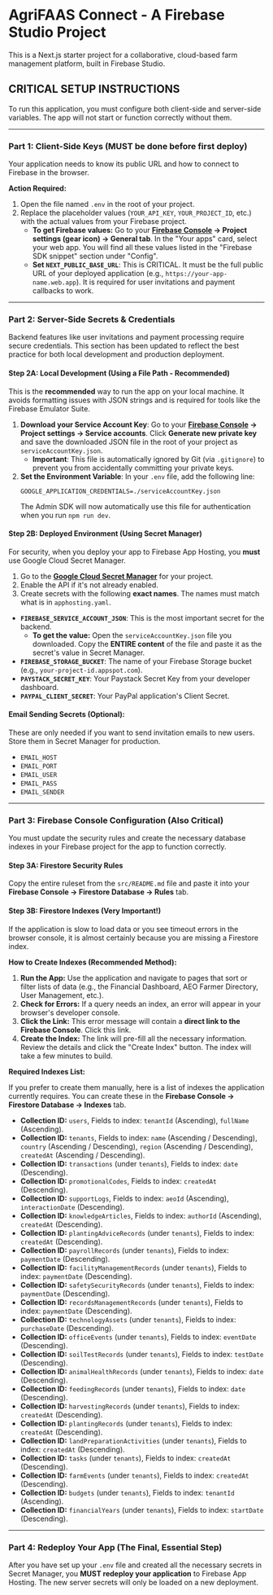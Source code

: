 
# AgriFAAS Connect - A Firebase Studio Project

This is a Next.js starter project for a collaborative, cloud-based farm management platform, built in Firebase Studio.

## **CRITICAL SETUP INSTRUCTIONS**

To run this application, you must configure both client-side and server-side variables. The app will not start or function correctly without them.

---

### **Part 1: Client-Side Keys (MUST be done before first deploy)**

Your application needs to know its public URL and how to connect to Firebase in the browser.

**Action Required:**

1.  Open the file named `.env` in the root of your project.
2.  Replace the placeholder values (`YOUR_API_KEY`, `YOUR_PROJECT_ID`, etc.) with the actual values from your Firebase project.
    *   **To get Firebase values:** Go to your **[Firebase Console](https://console.firebase.google.com/) -> Project settings (gear icon) -> General tab**. In the "Your apps" card, select your web app. You will find all these values listed in the "Firebase SDK snippet" section under "Config".
    *   **Set `NEXT_PUBLIC_BASE_URL`**: This is CRITICAL. It must be the full public URL of your deployed application (e.g., `https://your-app-name.web.app`). It is required for user invitations and payment callbacks to work.

---

### **Part 2: Server-Side Secrets & Credentials**

Backend features like user invitations and payment processing require secure credentials. This section has been updated to reflect the best practice for both local development and production deployment.

#### **Step 2A: Local Development (Using a File Path - Recommended)**

This is the **recommended** way to run the app on your local machine. It avoids formatting issues with JSON strings and is required for tools like the Firebase Emulator Suite.

1.  **Download your Service Account Key**: Go to your **[Firebase Console](https://console.firebase.google.com/) -> Project settings -> Service accounts**. Click **Generate new private key** and save the downloaded JSON file in the root of your project as `serviceAccountKey.json`.
    *   **Important**: This file is automatically ignored by Git (via `.gitignore`) to prevent you from accidentally committing your private keys.
2.  **Set the Environment Variable**: In your `.env` file, add the following line:
    ```
    GOOGLE_APPLICATION_CREDENTIALS=./serviceAccountKey.json
    ```
    The Admin SDK will now automatically use this file for authentication when you run `npm run dev`.

#### **Step 2B: Deployed Environment (Using Secret Manager)**

For security, when you deploy your app to Firebase App Hosting, you **must** use Google Cloud Secret Manager.

1.  Go to the **[Google Cloud Secret Manager](https://console.cloud.google.com/security/secret-manager)** for your project.
2.  Enable the API if it's not already enabled.
3.  Create secrets with the following **exact names**. The names must match what is in `apphosting.yaml`.

*   **`FIREBASE_SERVICE_ACCOUNT_JSON`**: This is the most important secret for the backend.
    *   **To get the value:** Open the `serviceAccountKey.json` file you downloaded. Copy the **ENTIRE content** of the file and paste it as the secret's value in Secret Manager.
*   **`FIREBASE_STORAGE_BUCKET`**: The name of your Firebase Storage bucket (e.g., `your-project-id.appspot.com`).
*   **`PAYSTACK_SECRET_KEY`**: Your Paystack Secret Key from your developer dashboard.
*   **`PAYPAL_CLIENT_SECRET`**: Your PayPal application's Client Secret.

#### **Email Sending Secrets (Optional):**
These are only needed if you want to send invitation emails to new users. Store them in Secret Manager for production.
*   `EMAIL_HOST`
*   `EMAIL_PORT`
*   `EMAIL_USER`
*   `EMAIL_PASS`
*   `EMAIL_SENDER`

---

### **Part 3: Firebase Console Configuration (Also Critical)**

You must update the security rules and create the necessary database indexes in your Firebase project for the app to function correctly.

#### **Step 3A: Firestore Security Rules**

Copy the entire ruleset from the `src/README.md` file and paste it into your **Firebase Console -> Firestore Database -> Rules** tab.

#### **Step 3B: Firestore Indexes (Very Important!)**

If the application is slow to load data or you see timeout errors in the browser console, it is almost certainly because you are missing a Firestore index.

**How to Create Indexes (Recommended Method):**

1.  **Run the App:** Use the application and navigate to pages that sort or filter lists of data (e.g., the Financial Dashboard, AEO Farmer Directory, User Management, etc.).
2.  **Check for Errors:** If a query needs an index, an error will appear in your browser's developer console.
3.  **Click the Link:** This error message will contain a **direct link to the Firebase Console**. Click this link.
4.  **Create the Index:** The link will pre-fill all the necessary information. Review the details and click the "Create Index" button. The index will take a few minutes to build.

**Required Indexes List:**

If you prefer to create them manually, here is a list of indexes the application currently requires. You can create these in the **Firebase Console -> Firestore Database -> Indexes** tab.

*   **Collection ID:** `users`, Fields to index: `tenantId` (Ascending), `fullName` (Ascending).
*   **Collection ID:** `tenants`, Fields to index: `name` (Ascending / Descending), `country` (Ascending / Descending), `region` (Ascending / Descending), `createdAt` (Ascending / Descending).
*   **Collection ID:** `transactions` (under `tenants`), Fields to index: `date` (Descending).
*   **Collection ID:** `promotionalCodes`, Fields to index: `createdAt` (Descending).
*   **Collection ID:** `supportLogs`, Fields to index: `aeoId` (Ascending), `interactionDate` (Descending).
*   **Collection ID:** `knowledgeArticles`, Fields to index: `authorId` (Ascending), `createdAt` (Descending).
*   **Collection ID:** `plantingAdviceRecords` (under `tenants`), Fields to index: `createdAt` (Descending).
*   **Collection ID:** `payrollRecords` (under `tenants`), Fields to index: `paymentDate` (Descending).
*   **Collection ID:** `facilityManagementRecords` (under `tenants`), Fields to index: `paymentDate` (Descending).
*   **Collection ID:** `safetySecurityRecords` (under `tenants`), Fields to index: `paymentDate` (Descending).
*   **Collection ID:** `recordsManagementRecords` (under `tenants`), Fields to index: `paymentDate` (Descending).
*   **Collection ID:** `technologyAssets` (under `tenants`), Fields to index: `purchaseDate` (Descending).
*   **Collection ID:** `officeEvents` (under `tenants`), Fields to index: `eventDate` (Descending).
*   **Collection ID:** `soilTestRecords` (under `tenants`), Fields to index: `testDate` (Descending).
*   **Collection ID:** `animalHealthRecords` (under `tenants`), Fields to index: `date` (Descending).
*   **Collection ID:** `feedingRecords` (under `tenants`), Fields to index: `date` (Descending).
*   **Collection ID:** `harvestingRecords` (under `tenants`), Fields to index: `createdAt` (Descending).
*   **Collection ID:** `plantingRecords` (under `tenants`), Fields to index: `createdAt` (Descending).
*   **Collection ID:** `landPreparationActivities` (under `tenants`), Fields to index: `createdAt` (Descending).
*   **Collection ID:** `tasks` (under `tenants`), Fields to index: `createdAt` (Descending).
*   **Collection ID:** `farmEvents` (under `tenants`), Fields to index: `createdAt` (Descending).
*   **Collection ID:** `budgets` (under `tenants`), Fields to index: `tenantId` (Ascending).
*   **Collection ID:** `financialYears` (under `tenants`), Fields to index: `startDate` (Descending).


---

### **Part 4: Redeploy Your App (The Final, Essential Step)**

After you have set up your `.env` file and created all the necessary secrets in Secret Manager, you **MUST redeploy your application** to Firebase App Hosting. The new server secrets will only be loaded on a new deployment.
